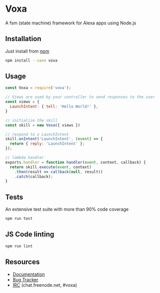 Voxa
====================

A fsm (state machine) framework for Alexa apps using Node.js

Installation
-------------

Just install from [npm](https://www.npmjs.com/package/voxa)

```bash
npm install --save voxa
```

Usage
------

```javascript
const Voxa = require('voxa');

// Views are used by your controller to send responses to the user
const views = {
  LaunchIntent: { tell: 'Hello World!' },
}

// initialize the skill
const skill = new Voxa({ views })

// respond to a LaunchIntent
skill.onIntent('LaunchIntent', (event) => {
  return { reply: 'LaunchIntent' };
});

// lambda handler
exports.handler = function handler(event, context, callback) {
  return skill.execute(event, context)
    .then(result => callback(null, result))
    .catch(callback);
}

```

Tests
------

An extensive test suite with more than 90% code coverage

```bash
npm run test
```

JS Code linting
-----------------

```bash
npm run lint
```

Resources
----------

* [Documentation](http://voxa.readthedocs.io/en/latest/)
* [Bug Tracker](https://github.com/mediarain/voxa/issues)
* [IRC](irc://chat.freenode.net/voxa) (chat.freenode.net, #voxa)
